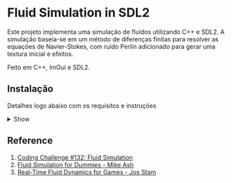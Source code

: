 # Fluid Simulation in SDL2

Este projeto implementa uma simulação de fluidos utilizando C++ e SDL2. A simulação baseia-se em um método de diferenças finitas para resolver as equações de Navier-Stokes, com ruído Perlin adicionado para gerar uma textura inicial e efeitos.

Feito em C++, ImGui e SDL2.

## Instalação

Detalhes logo abaixo com os requisitos e instruções

<details><summary>Show</summary>

### Requisitos

-   CMake
-   GCC/G++
-   Make
-   SDL2
-   Emscripten

### Instruções para Gerar o Executável:

1. Clone o repositório:

```
git clone https://github.com/lucasfturos/FluidSimulation.git && cd FluidSimulation
```

2. Crie a pasta build:

```
cmake -S . -B build
```

3. Entre na pasta e Compile o programa:

```
cd build ; make -j4
```

4. Execute o programa:

```
./src/Fluid
```

### Instruções para Gerar o Site:

1. Clone o repositório como acima

2. Crie a pasta e entre nela

```
mkdir build_site && cd build_site
```

3. Inicialize as configurações de compilação:

```
emcmake cmake ..
```

4. Compile o programa:

```
emmake make
```

5. Execute o site no server de sua escolha na pasta src:

```
python3 -m http.server -d src/
```

E entre no site Fluid.html

</details>

## Reference

1. [Coding Challenge #132: Fluid Simulation](https://youtu.be/alhpH6ECFvQ)
2. [Fluid Simulation for Dummies - Mike Ash](https://mikeash.com/pyblog/fluid-simulation-for-dummies.html)
3. [Real-Time Fluid Dynamics for Games - Jos Stam](https://www.dgp.toronto.edu/public_user/stam/reality/Research/pdf/GDC03.pdf)

